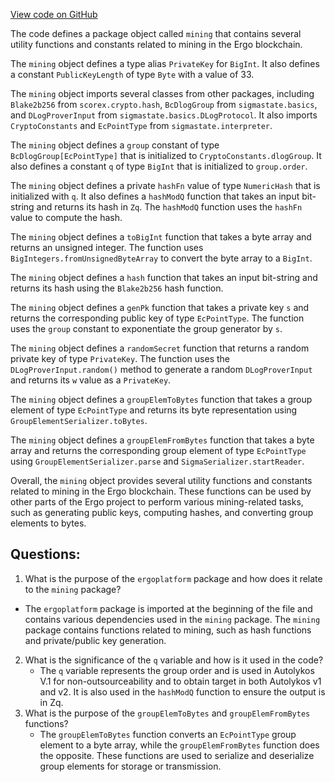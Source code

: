 [View code on GitHub](https://github.com/ergoplatform/ergo/src/main/scala/org/ergoplatform/mining/mining.scala)

The code defines a package object called `mining` that contains several utility functions and constants related to mining in the Ergo blockchain. 

The `mining` object defines a type alias `PrivateKey` for `BigInt`. It also defines a constant `PublicKeyLength` of type `Byte` with a value of 33. 

The `mining` object imports several classes from other packages, including `Blake2b256` from `scorex.crypto.hash`, `BcDlogGroup` from `sigmastate.basics`, and `DLogProverInput` from `sigmastate.basics.DLogProtocol`. It also imports `CryptoConstants` and `EcPointType` from `sigmastate.interpreter`. 

The `mining` object defines a `group` constant of type `BcDlogGroup[EcPointType]` that is initialized to `CryptoConstants.dlogGroup`. It also defines a constant `q` of type `BigInt` that is initialized to `group.order`. 

The `mining` object defines a private `hashFn` value of type `NumericHash` that is initialized with `q`. It also defines a `hashModQ` function that takes an input bit-string and returns its hash in `Zq`. The `hashModQ` function uses the `hashFn` value to compute the hash. 

The `mining` object defines a `toBigInt` function that takes a byte array and returns an unsigned integer. The function uses `BigIntegers.fromUnsignedByteArray` to convert the byte array to a `BigInt`. 

The `mining` object defines a `hash` function that takes an input bit-string and returns its hash using the `Blake2b256` hash function. 

The `mining` object defines a `genPk` function that takes a private key `s` and returns the corresponding public key of type `EcPointType`. The function uses the `group` constant to exponentiate the group generator by `s`. 

The `mining` object defines a `randomSecret` function that returns a random private key of type `PrivateKey`. The function uses the `DLogProverInput.random()` method to generate a random `DLogProverInput` and returns its `w` value as a `PrivateKey`. 

The `mining` object defines a `groupElemToBytes` function that takes a group element of type `EcPointType` and returns its byte representation using `GroupElementSerializer.toBytes`. 

The `mining` object defines a `groupElemFromBytes` function that takes a byte array and returns the corresponding group element of type `EcPointType` using `GroupElementSerializer.parse` and `SigmaSerializer.startReader`. 

Overall, the `mining` object provides several utility functions and constants related to mining in the Ergo blockchain. These functions can be used by other parts of the Ergo project to perform various mining-related tasks, such as generating public keys, computing hashes, and converting group elements to bytes.
## Questions: 
 1. What is the purpose of the `ergoplatform` package and how does it relate to the `mining` package? 
   - The `ergoplatform` package is imported at the beginning of the file and contains various dependencies used in the `mining` package. The `mining` package contains functions related to mining, such as hash functions and private/public key generation.
2. What is the significance of the `q` variable and how is it used in the code? 
   - The `q` variable represents the group order and is used in Autolykos V.1 for non-outsourceability and to obtain target in both Autolykos v1 and v2. It is also used in the `hashModQ` function to ensure the output is in Zq.
3. What is the purpose of the `groupElemToBytes` and `groupElemFromBytes` functions? 
   - The `groupElemToBytes` function converts an `EcPointType` group element to a byte array, while the `groupElemFromBytes` function does the opposite. These functions are used to serialize and deserialize group elements for storage or transmission.